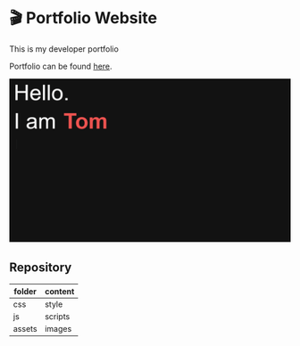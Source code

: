 # :clapper: Portfolio Website

This is my developer portfolio 

Portfolio can be found [here](https://schmelto.github.io/portfolio/).

![portfolio](./assets/portfolio.gif)


## Repository 

| folder | content |
|--------|---------|
| css    | style   |
| js     | scripts |
| assets | images  |



